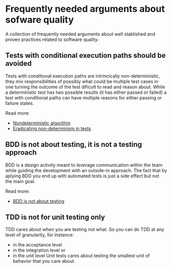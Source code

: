 # Frequently needed arguments about sofware quality

A collection of frequently needed arguments about well stablished and proven practices related to software quality.

## Tests with conditional execution paths should be avoided

Tests with conditional execution paths are intrincically non-deterministic, they mix responsibilities of possibly what could be multiple test cases in one turning the outcome of the test dificult to read and reason about. While a deterministic test has two possible results (it has either passed or failed) a test with conditional paths can have multiple reasons for either passing or failure states. 

Read more:
- [Nondeterministic algorithm](https://en.wikipedia.org/wiki/Nondeterministic_algorithm)
- [Eradicating non-determinism in tests](https://martinfowler.com/articles/nonDeterminism.html)

## BDD is not about testing, it is not a testing approach

BDD is a design activity meant to leverage communication within the team while guiding the development with an outside-in approach. The fact that by aplying BDD you end up with automated tests is just a side effect but not the main goal.

Read more:
- [BDD is not about testing](https://speakerdeck.com/tastapod/bdd-is-not-about-testing)

## TDD is not for unit testing only

TDD cares about when you are testing not what. So you can do TDD at any level of granularity, for instance:
 - in the acceptance level
 - in the integration level or
 - in the unit level
Unit tests cares about testing the smallest unit of behavior that you care about.
